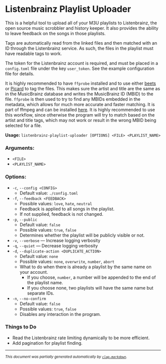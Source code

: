 # Listenbrainz Playlist Uploader

This is a helpful tool to upload all of your M3U playlists to Listenbrainz, the
open source music scrobbler and history keeper. It also provides the ability to
leave feedback on the songs in those playlists.

Tags are automatically read from the linked files and then matched with an ID
through the Listenbrainz service. As such, the files in the playlist must have
readable tags to work.

The token for the Listenbrainz account is required, and must be placed in
a `config.toml` file under the key `user_token`. See the example configuration
file for details.

It is highly recommended to have `ffprobe` installed and to use
either [beets](https://github.com/beetbox/beets)
or [Picard](https://picard.musicbrainz.org/) to tag the files. This makes sure
the artist and title are the same as in the MusicBrainz database and
writes the MusicBrainz ID (MBID) to the file. `ffprobe` is then used to try to
find any MBIDs embedded in the metadata, which allows for much more accurate and
faster matching. It is part of ffmpeg and can be
installed [here](https://ffmpeg.org/download.html). It is highly recommended
to use this workflow, since otherwise the program will try to match based
on the artist and title tags, which may not work or result in the wrong MBID
being selected for a file.

**Usage:** `listenbrainz-playlist-uploader [OPTIONS] <FILE> <PLAYLIST_NAME>`

### **Arguments:**

* `<FILE>`
* `<PLAYLIST_NAME>`

### **Options:**

* `-c`, `--config <CONFIG>`
    - Default value: `./config.toml`
* `-f`, `--feedback <FEEDBACK>`
    - Possible values: `love`, `hate`, `neutral`
    - Feedback is applied to all songs in the playlist.
    - If not supplied, feedback is not changed.
* `-p`, `--public`
    - Default value: `false`
    - Possible values: `true`, `false`
    - Determines whether the playlist will be publicly visible or not.
* `-v`, `--verbose` — Increase logging verbosity
* `-q`, `--quiet` — Decrease logging verbosity
* `-d`, `--duplicate-action <DUPLICATE_ACTION>`
    - Default value: `none`
    - Possible values: `none`, `overwrite`, `number`, `abort`
    - What to do when there is already a playlist by the same name on your
      account.
        - If you choose, `number`, a number will be appended to the end of the
          playlist name.
        - If you choose none, two playlists will have the same name but separate
          IDs.
* `-n`, `--no-confirm`
    - Default value: `false`
    - Possible values: `true`, `false`
    - Disables any interaction in the program.

### Things to Do

- Read the Listenbrainz rate limiting dynamically to be more efficient.
- Add pagination for playlist finding.

<hr/>

<small><i>
This document was partially generated automatically by
<a href="https://crates.io/crates/clap-markdown"><code>clap-markdown</code></a>.
</i></small>
